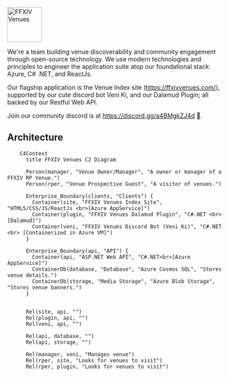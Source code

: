 <img alt="FFXIV Venues" src="https://ffxivvenues.com/full-logo.png" height=80 />

We're a team building venue discoverability and community engagement through open-source technology. We use modern technologies and principles to engineer the application suite atop our foundational stack: Azure, C# .NET, and ReactJs. 

Our flagship application is the Venue Index site (https://ffxivvenues.com/), supported by our cute discord bot Veni Ki, and our Dalamud Plugin; all backed by our Restful Web API. 

Join our community discord is at https://discord.gg/a4BMgkZJ4d 🥳.

## Architecture 
```mermaid
    C4Context
      title FFXIV Venues C2 Diagram
      
      Person(manager, "Venue Owner/Manager", "A owner or manager of a FFXIV RP Venue.")
      Person(rper, "Venue Prospective Guest", "A visitor of venues.") 
      
      Enterprise_Boundary(clients, "Clients") {
        Container(site, "FFXIV Venues Index Site", "HTML5/CSS/JS/ReactJs <br>[Azure AppService]")
        Container(plugin, "FFXIV Venues Dalamud Plugin", "C#.NET <br> [Dalamud]")
        Container(veni, "FFXIV Venues Discord Bot (Veni Ki)", "C#.NET <br> [Containerized in Azure VM]")
      }
      
      Enterprise_Boundary(api, "API") {
        Container(api, "ASP.NET Web API", "C#.NET<br>[Azure AppService]")
        ContainerDb(database, "Database", "Azure Cosmos SQL", "Stores venue details.")
        ContainerDb(storage, "Media Storage", "Azure Blob Storage", "Stores venue banners.")
      }
      
      
      Rel(site, api, "")
      Rel(plugin, api, "")
      Rel(veni, api, "")
      
      Rel(api, database, "")
      Rel(api, storage, "")
      
      Rel(manager, veni, "Manages venue")
      Rel(rper, site, "Looks for venues to visit")
      Rel(rper, plugin, "Looks for venues to visit")
```
